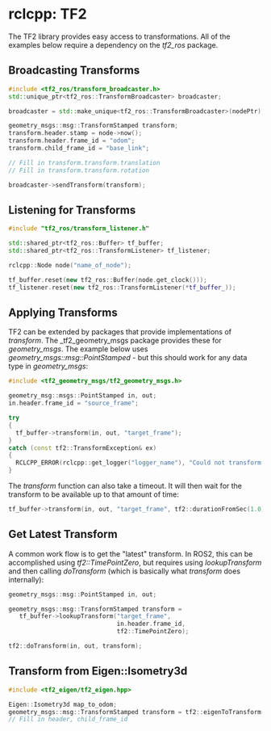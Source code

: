 # rclcpp: TF2

The TF2 library provides easy access to transformations. All of the examples below
require a dependency on the _tf2_ros_ package.

## Broadcasting Transforms

```cpp
#include <tf2_ros/transform_broadcaster.h>
std::unique_ptr<tf2_ros::TransformBroadcaster> broadcaster;

broadcaster = std::make_unique<tf2_ros::TransformBroadcaster>(nodePtr);

geometry_msgs::msg::TransformStamped transform;
transform.header.stamp = node->now();
transform.header.frame_id = "odom";
transform.child_frame_id = "base_link";

// Fill in transform.transform.translation
// Fill in transform.transform.rotation

broadcaster->sendTransform(transform);
```

## Listening for Transforms

```cpp
#include "tf2_ros/transform_listener.h"

std::shared_ptr<tf2_ros::Buffer> tf_buffer;
std::shared_ptr<tf2_ros::TransformListener> tf_listener;

rclcpp::Node node("name_of_node");

tf_buffer.reset(new tf2_ros::Buffer(node.get_clock()));
tf_listener.reset(new tf2_ros::TransformListener(*tf_buffer_));
```

## Applying Transforms

TF2 can be extended by packages that provide implementations of _transform_.
The _tf2_geometry_msgs package provides these for _geometry_msgs_. The example
below uses _geometry_msgs::msg::PointStamped_ - but this should work for any
data type in _geometry_msgs_:

```cpp
#include <tf2_geometry_msgs/tf2_geometry_msgs.h>

geometry_msg::msgs::PointStamped in, out;
in.header.frame_id = "source_frame";

try
{
  tf_buffer->transform(in, out, "target_frame");
}
catch (const tf2::TransformException& ex)
{
  RCLCPP_ERROR(rclcpp::get_logger("logger_name"), "Could not transform point.");
}
```

The _transform_ function can also take a timeout. It will then wait for the
transform to be available up to that amount of time:

```cpp
tf_buffer->transform(in, out, "target_frame", tf2::durationFromSec(1.0));
```

## Get Latest Transform

A common work flow is to get the "latest" transform. In ROS2, this can be
accomplished using _tf2::TimePointZero_, but requires using _lookupTransform_
and then calling _doTransform_ (which is basically what _transform_ does
internally):

```cpp
geometry_msgs::msg::PointStamped in, out;

geometry_msgs::msg::TransformStamped transform =
   tf_buffer->lookupTransform("target_frame",
                              in.header.frame_id,
                              tf2::TimePointZero);

tf2::doTransform(in, out, transform);
```

## Transform from Eigen::Isometry3d

```cpp
#include <tf2_eigen/tf2_eigen.hpp>

Eigen::Isometry3d map_to_odom;
geometry_msgs::msg::TransformStamped transform = tf2::eigenToTransform(map_to_odom);
// Fill in header, child_frame_id
```
